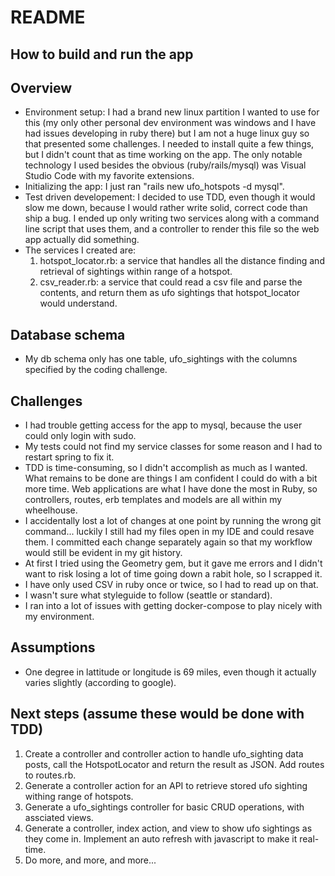 # README

## How to build and run the app

## Overview
* Environment setup: I had a brand new linux partition I wanted to use for this (my only other personal dev environment was windows and I have had issues developing in ruby there) but I am not a huge linux guy so that presented some challenges. I needed to install quite a few things, but I didn't count that as time working on the app. The only notable technology I used besides the obvious (ruby/rails/mysql) was Visual Studio Code with my favorite extensions.
* Initializing the app: I just ran "rails new ufo_hotspots -d mysql".
* Test driven developement: I decided to use TDD, even though it would slow me down, because I would rather write solid, correct code than ship a bug. I ended up only writing two services along with a command line script that uses them, and a controller to render this file so the web app actually did something.
* The services I created are:
  1. hotspot_locator.rb: a service that handles all the distance finding and retrieval of sightings within range of a hotspot.
  2. csv_reader.rb: a service that could read a csv file and parse the contents, and return them as ufo sightings that hotspot_locator would understand.

## Database schema

* My db schema only has one table, ufo_sightings with the columns specified by the coding challenge.

## Challenges
* I had trouble getting access for the app to mysql, because the user could only login with sudo.
* My tests could not find my service classes for some reason and I had to restart spring to fix it.
* TDD is time-consuming, so I didn't accomplish as much as I wanted. What remains to be done are things I am confident I could do with a bit more time. Web applications are what I have done the most in Ruby, so controllers, routes, erb templates and models are all within my wheelhouse.
* I accidentally lost a lot of changes at one point by running the wrong git command... luckily I still had my files open in my IDE and could resave them. I committed each change separately again so that my workflow would still be evident in my git history.
* At first I tried using the Geometry gem, but it gave me errors and I didn't want to risk losing a lot of time going down a rabit hole, so I scrapped it.
* I have only used CSV in ruby once or twice, so I had to read up on that.
* I wasn't sure what styleguide to follow (seattle or standard).
* I ran into a lot of issues with getting docker-compose to play nicely with my environment.

## Assumptions
* One degree in lattitude or longitude is 69 miles, even though it actually varies slightly (according to google).

## Next steps (assume these would be done with TDD)
1. Create a controller and controller action to handle ufo_sighting data posts, call the HotspotLocator and return the result as JSON. Add routes to routes.rb.
2. Generate a controller action for an API to retrieve stored ufo sighting withing range of hotspots.
3. Generate a ufo_sightings controller for basic CRUD operations, with assciated views.
4. Generate a controller, index action, and view to show ufo sightings as they come in. Implement an auto refresh with javascript to make it real-time.
5. Do more, and more, and more...

